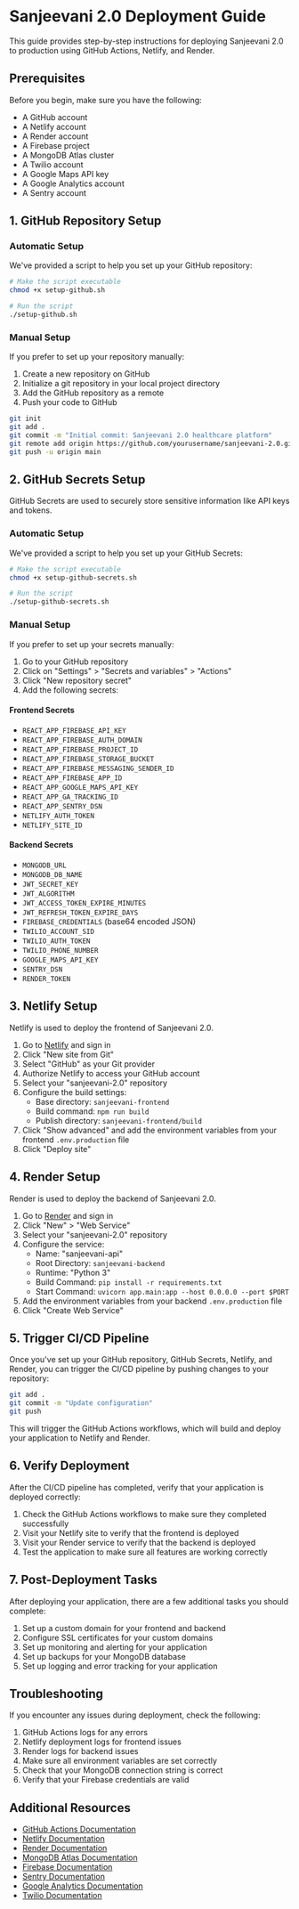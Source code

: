 # Sanjeevani 2.0 Deployment Guide

This guide provides step-by-step instructions for deploying Sanjeevani 2.0 to production using GitHub Actions, Netlify, and Render.

## Prerequisites

Before you begin, make sure you have the following:

- A GitHub account
- A Netlify account
- A Render account
- A Firebase project
- A MongoDB Atlas cluster
- A Twilio account
- A Google Maps API key
- A Google Analytics account
- A Sentry account

## 1. GitHub Repository Setup

### Automatic Setup

We've provided a script to help you set up your GitHub repository:

```bash
# Make the script executable
chmod +x setup-github.sh

# Run the script
./setup-github.sh
```

### Manual Setup

If you prefer to set up your repository manually:

1. Create a new repository on GitHub
2. Initialize a git repository in your local project directory
3. Add the GitHub repository as a remote
4. Push your code to GitHub

```bash
git init
git add .
git commit -m "Initial commit: Sanjeevani 2.0 healthcare platform"
git remote add origin https://github.com/yourusername/sanjeevani-2.0.git
git push -u origin main
```

## 2. GitHub Secrets Setup

GitHub Secrets are used to securely store sensitive information like API keys and tokens.

### Automatic Setup

We've provided a script to help you set up your GitHub Secrets:

```bash
# Make the script executable
chmod +x setup-github-secrets.sh

# Run the script
./setup-github-secrets.sh
```

### Manual Setup

If you prefer to set up your secrets manually:

1. Go to your GitHub repository
2. Click on "Settings" > "Secrets and variables" > "Actions"
3. Click "New repository secret"
4. Add the following secrets:

#### Frontend Secrets
- `REACT_APP_FIREBASE_API_KEY`
- `REACT_APP_FIREBASE_AUTH_DOMAIN`
- `REACT_APP_FIREBASE_PROJECT_ID`
- `REACT_APP_FIREBASE_STORAGE_BUCKET`
- `REACT_APP_FIREBASE_MESSAGING_SENDER_ID`
- `REACT_APP_FIREBASE_APP_ID`
- `REACT_APP_GOOGLE_MAPS_API_KEY`
- `REACT_APP_GA_TRACKING_ID`
- `REACT_APP_SENTRY_DSN`
- `NETLIFY_AUTH_TOKEN`
- `NETLIFY_SITE_ID`

#### Backend Secrets
- `MONGODB_URL`
- `MONGODB_DB_NAME`
- `JWT_SECRET_KEY`
- `JWT_ALGORITHM`
- `JWT_ACCESS_TOKEN_EXPIRE_MINUTES`
- `JWT_REFRESH_TOKEN_EXPIRE_DAYS`
- `FIREBASE_CREDENTIALS` (base64 encoded JSON)
- `TWILIO_ACCOUNT_SID`
- `TWILIO_AUTH_TOKEN`
- `TWILIO_PHONE_NUMBER`
- `GOOGLE_MAPS_API_KEY`
- `SENTRY_DSN`
- `RENDER_TOKEN`

## 3. Netlify Setup

Netlify is used to deploy the frontend of Sanjeevani 2.0.

1. Go to [Netlify](https://app.netlify.com/) and sign in
2. Click "New site from Git"
3. Select "GitHub" as your Git provider
4. Authorize Netlify to access your GitHub account
5. Select your "sanjeevani-2.0" repository
6. Configure the build settings:
   - Base directory: `sanjeevani-frontend`
   - Build command: `npm run build`
   - Publish directory: `sanjeevani-frontend/build`
7. Click "Show advanced" and add the environment variables from your frontend `.env.production` file
8. Click "Deploy site"

## 4. Render Setup

Render is used to deploy the backend of Sanjeevani 2.0.

1. Go to [Render](https://dashboard.render.com/) and sign in
2. Click "New" > "Web Service"
3. Select your "sanjeevani-2.0" repository
4. Configure the service:
   - Name: "sanjeevani-api"
   - Root Directory: `sanjeevani-backend`
   - Runtime: "Python 3"
   - Build Command: `pip install -r requirements.txt`
   - Start Command: `uvicorn app.main:app --host 0.0.0.0 --port $PORT`
5. Add the environment variables from your backend `.env.production` file
6. Click "Create Web Service"

## 5. Trigger CI/CD Pipeline

Once you've set up your GitHub repository, GitHub Secrets, Netlify, and Render, you can trigger the CI/CD pipeline by pushing changes to your repository:

```bash
git add .
git commit -m "Update configuration"
git push
```

This will trigger the GitHub Actions workflows, which will build and deploy your application to Netlify and Render.

## 6. Verify Deployment

After the CI/CD pipeline has completed, verify that your application is deployed correctly:

1. Check the GitHub Actions workflows to make sure they completed successfully
2. Visit your Netlify site to verify that the frontend is deployed
3. Visit your Render service to verify that the backend is deployed
4. Test the application to make sure all features are working correctly

## 7. Post-Deployment Tasks

After deploying your application, there are a few additional tasks you should complete:

1. Set up a custom domain for your frontend and backend
2. Configure SSL certificates for your custom domains
3. Set up monitoring and alerting for your application
4. Set up backups for your MongoDB database
5. Set up logging and error tracking for your application

## Troubleshooting

If you encounter any issues during deployment, check the following:

1. GitHub Actions logs for any errors
2. Netlify deployment logs for frontend issues
3. Render logs for backend issues
4. Make sure all environment variables are set correctly
5. Check that your MongoDB connection string is correct
6. Verify that your Firebase credentials are valid

## Additional Resources

- [GitHub Actions Documentation](https://docs.github.com/en/actions)
- [Netlify Documentation](https://docs.netlify.com/)
- [Render Documentation](https://render.com/docs)
- [MongoDB Atlas Documentation](https://docs.atlas.mongodb.com/)
- [Firebase Documentation](https://firebase.google.com/docs)
- [Sentry Documentation](https://docs.sentry.io/)
- [Google Analytics Documentation](https://developers.google.com/analytics)
- [Twilio Documentation](https://www.twilio.com/docs)
